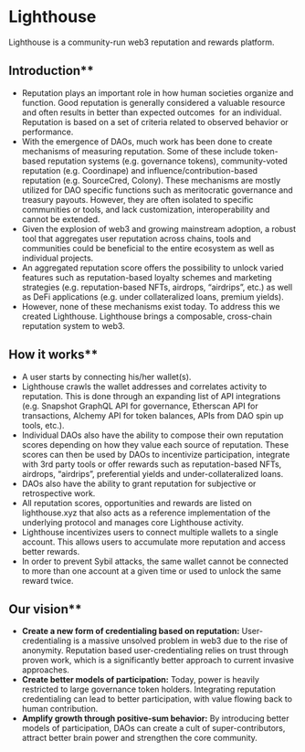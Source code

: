 # Lighthouse
Lighthouse is a community-run web3 reputation and rewards platform.

## Introduction**

- Reputation plays an important role in how human societies organize and function. Good reputation is generally considered a valuable resource and often results in better than expected outcomes  for an individual. Reputation is based on a set of criteria related to observed behavior or performance.
- With the emergence of DAOs, much work has been done to create mechanisms of measuring reputation. Some of these include token-based reputation systems (e.g. governance tokens), community-voted reputation (e.g. Coordinape) and influence/contribution-based reputation (e.g. SourceCred, Colony). These mechanisms are mostly utilized for DAO specific functions such as meritocratic governance and treasury payouts. However, they are often isolated to specific communities or tools, and lack customization, interoperability and cannot be extended.
- Given the explosion of web3 and growing mainstream adoption, a robust tool that aggregates user reputation across chains, tools and communities could be beneficial to the entire ecosystem as well as individual projects.
- An aggregated reputation score offers the possibility to unlock varied features such as reputation-based loyalty schemes and marketing strategies (e.g. reputation-based NFTs, airdrops, “airdrips”, etc.) as well as DeFi applications (e.g. under collateralized loans, premium yields).
- However, none of these mechanisms exist today. To address this we created Lighthouse. Lighthouse brings a composable, cross-chain reputation system to web3.

## How it works**

- A user starts by connecting his/her wallet(s).
- Lighthouse crawls the wallet addresses and correlates activity to reputation. This is done through an expanding list of API integrations (e.g. Snapshot GraphQL API for governance, Etherscan API for transactions, Alchemy API for token balances, APIs from DAO spin up tools, etc.).
- Individual DAOs also have the ability to compose their own reputation scores depending on how they value each source of reputation. These scores can then be used by DAOs to incentivize participation, integrate with 3rd party tools or offer rewards such as reputation-based NFTs, airdrops, “airdrips”, preferential yields and under-collateralized loans.
- DAOs also have the ability to grant reputation for subjective or retrospective work.
- All reputation scores, opportunities and rewards are listed on lighthouse.xyz that also acts as a reference implementation of the underlying protocol and manages core Lighthouse activity.
- Lighthouse incentivizes users to connect multiple wallets to a single account. This allows users to accumulate more reputation and access better rewards.
- In order to prevent Sybil attacks, the same wallet cannot be connected to more than one account at a given time or used to unlock the same reward twice.

## Our vision**

- **Create a new form of credentialing based on reputation:** User-credentialing is a massive unsolved problem in web3 due to the rise of anonymity. Reputation based user-credentialing relies on trust through proven work, which is a significantly better approach to current invasive approaches.
- **Create better models of participation:** Today, power is heavily restricted to large governance token holders. Integrating reputation credentialing can lead to better participation, with value flowing back to human contribution.
- **Amplify growth through positive-sum behavior:** By introducing better models of participation, DAOs can create a cult of super-contributors, attract better brain power and strengthen the core community.
